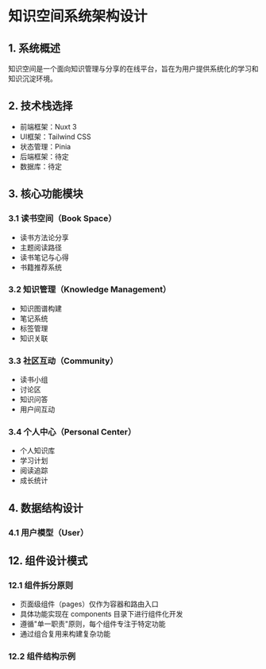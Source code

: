 # 知识空间系统架构设计

## 1. 系统概述
知识空间是一个面向知识管理与分享的在线平台，旨在为用户提供系统化的学习和知识沉淀环境。

## 2. 技术栈选择
- 前端框架：Nuxt 3
- UI框架：Tailwind CSS
- 状态管理：Pinia
- 后端框架：待定
- 数据库：待定

## 3. 核心功能模块

### 3.1 读书空间（Book Space）
- 读书方法论分享
- 主题阅读路径
- 读书笔记与心得
- 书籍推荐系统

### 3.2 知识管理（Knowledge Management）
- 知识图谱构建
- 笔记系统
- 标签管理
- 知识关联

### 3.3 社区互动（Community）
- 读书小组
- 讨论区
- 知识问答
- 用户间互动

### 3.4 个人中心（Personal Center）
- 个人知识库
- 学习计划
- 阅读追踪
- 成长统计

## 4. 数据结构设计

### 4.1 用户模型（User）

## 12. 组件设计模式

### 12.1 组件拆分原则
- 页面级组件（pages）仅作为容器和路由入口
- 具体功能实现在 components 目录下进行组件化开发
- 遵循"单一职责"原则，每个组件专注于特定功能
- 通过组合复用来构建复杂功能

### 12.2 组件结构示例 